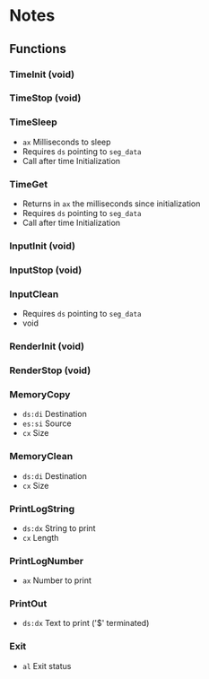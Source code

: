 
Notes
=====

Functions
---------

### TimeInit (void)

### TimeStop (void)

### TimeSleep
- `ax` Milliseconds to sleep
- Requires `ds` pointing to `seg_data`
- Call after time Initialization

### TimeGet
- Returns in `ax` the milliseconds since initialization
- Requires `ds` pointing to `seg_data`
- Call after time Initialization

### InputInit (void)

### InputStop (void)

### InputClean
- Requires `ds` pointing to `seg_data`
- void

### RenderInit (void)

### RenderStop (void)

### MemoryCopy
- `ds:di` Destination
- `es:si` Source
- `cx`    Size

### MemoryClean
- `ds:di` Destination
- `cx`    Size

### PrintLogString
- `ds:dx` String to print
- `cx`    Length

### PrintLogNumber
- `ax` Number to print

### PrintOut
- `ds:dx` Text to print ('$' terminated)

### Exit
- `al` Exit status
